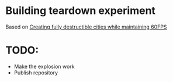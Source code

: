# Building teardown experiment

Based on [Creating fully destructible cities while maintaining 60FPS](https://www.gamedeveloper.com/design/creating-fully-destructible-cities-while-maintaining-60fps)

# TODO:

* Make the explosion work
* Publish repository